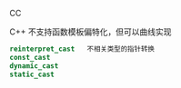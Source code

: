 CC

C++ 不支持函数模板偏特化，但可以曲线实现



```c++
reinterpret_cast   不相关类型的指针转换
const_cast
dynamic_cast
static_cast
```

